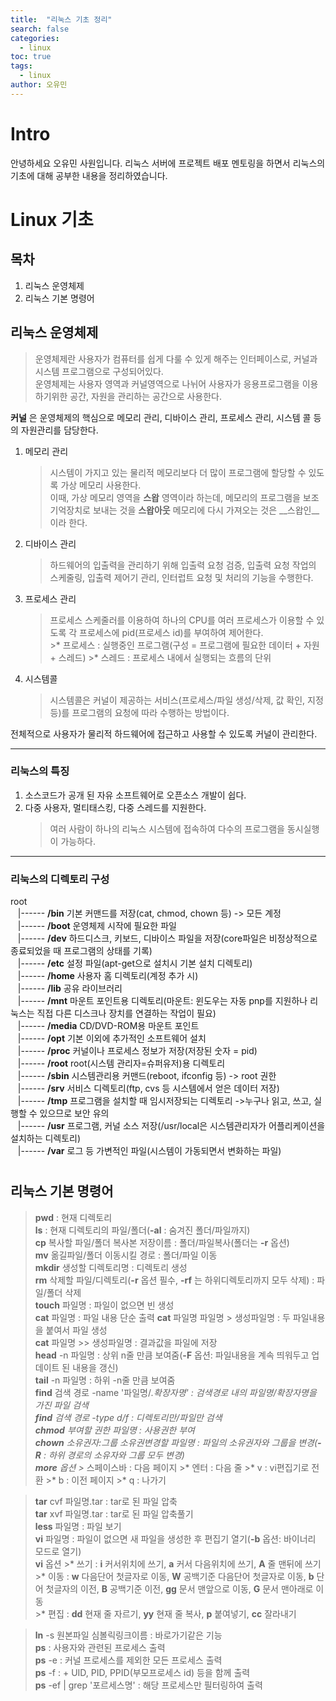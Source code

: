 ```yaml
---
title:  "리눅스 기초 정리"
search: false
categories: 
  - linux
toc: true  
tags:
  - linux
author: 오유민 
---
```


# Intro
안녕하세요 오유민 사원입니다. 리눅스 서버에 프로젝트 배포 멘토링을 하면서 리눅스의 기초에 대해 공부한 내용을 정리하였습니다.   

# __Linux 기초__

## 목차
1. 리눅스 운영체제
2. 리눅스 기본 명령어



## 리눅스 운영체제 
> 운영체제란 사용자가 컴퓨터를 쉽게 다룰 수 있게 해주는 인터페이스로, 커널과 시스템 프로그램으로 구성되어있다.  
운영체제는 사용자 영역과 커널영역으로 나뉘어 사용자가 응용프로그램을 이용하기위한 공간, 자원을 관리하는 공간으로 사용한다.   
  
__커널__ 은 운영체제의 핵심으로 메모리 관리, 디바이스 관리, 프로세스 관리, 시스템 콜 등의 자원관리를 담당한다.

1. 메모리 관리
    >시스템이 가지고 있는 물리적 메모리보다 더 많이 프로그램에 할당할 수 있도록 가상 메모리 사용한다.  
    이때, 가상 메모리 영역을 __스왑__ 영역이라 하는데, 메모리의 프로그램을 보조 기억장치로 보내는 것을 __스왑아웃__ 메모리에 다시 가져오는 것은 __스왑인__이라 한다.  

2. 디바이스 관리
    >하드웨어의 입출력을 관리하기 위해 입출력 요청 검증, 입출력 요청 작업의 스케줄링, 입출력 제어기 관리, 인터럽트 요청 및 처리의 기능을 수행한다.  

3. 프로세스 관리
    >프로세스 스케줄러를 이용하여 하나의 CPU를 여러 프로세스가 이용할 수 있도록 각 프로세스에 pid(프로세스 id)를 부여하여 제어한다.  
        >* 프로세스 : 실행중인 프로그램(구성 = 프로그램에 필요한 데이터 + 자원 + 스레드)
        >* 스레드 : 프로세스 내에서 실행되는 흐름의 단위  
    >  

4. 시스템콜
    > 시스템콜은 커널이 제공하는 서비스(프로세스/파일 생성/삭제, 값 확인, 지정 등)를 프로그램의 요청에 따라 수행하는 방법이다.
  
전체적으로 사용자가 물리적 하드웨어에 접근하고 사용할 수 있도록 커널이 관리한다.
  
  ----------------------------------------

### 리눅스의 특징  
1. 소스코드가 공개 된 자유 소프트웨어로 오픈소스 개발이 쉽다.
2. 다중 사용자, 멀티태스킹, 다중 스레드를 지원한다.
    >여러 사람이 하나의 리눅스 시스템에 접속하여 다수의 프로그램을 동시실행이 가능하다.  

-----------------------------------------
### 리눅스의 디렉토리 구성 
root  
&nbsp;&nbsp;&nbsp;|------ __/bin__ 기본 커맨드를 저장(cat, chmod, chown 등) -> 모든 계정  
&nbsp;&nbsp;&nbsp;|------ __/boot__ 운영체제 시작에 필요한 파일  
&nbsp;&nbsp;&nbsp;|------ __/dev__ 하드디스크, 키보드, 디바이스 파일을 저장(core파일은 비정상적으로 종료되었을 때 프로그램의 상태를 기록)  
&nbsp;&nbsp;&nbsp;|------ __/etc__ 설정 파일(apt-get으로 설치시 기본 설치 디렉토리)  
&nbsp;&nbsp;&nbsp;|------ __/home__ 사용자 홈 디렉토리(계정 추가 시)  
&nbsp;&nbsp;&nbsp;|------ __/lib__ 공유 라이브러리  
&nbsp;&nbsp;&nbsp;|------ __/mnt__ 마운트 포인트용 디렉토리(마운트: 윈도우는 자동 pnp를 지원하나 리눅스는 직접 다른 디스크나 장치를 연결하는 작업이 필요)  
&nbsp;&nbsp;&nbsp;|------ __/media__ CD/DVD-ROM용 마운트 포인트  
&nbsp;&nbsp;&nbsp;|------ __/opt__ 기본 이외에 추가적인 소프트웨어 설치  
&nbsp;&nbsp;&nbsp;|------ __/proc__ 커널이나 프로세스 정보가 저장(저장된 숫자 = pid)  
&nbsp;&nbsp;&nbsp;|------ __/root__ root(시스템 관리자=슈퍼유저)용 디렉토리  
&nbsp;&nbsp;&nbsp;|------ __/sbin__ 시스템관리용 커맨드(reboot, ifconfig 등) -> root 권한  
&nbsp;&nbsp;&nbsp;|------ __/srv__ 서비스 디렉토리(ftp, cvs 등 시스템에서 얻은 데이터 저장)  
&nbsp;&nbsp;&nbsp;|------ __/tmp__ 프로그램을 설치할 때 임시저장되는 디렉토리 ->누구나 읽고, 쓰고, 실행할 수 있으므로 보안 유의  
&nbsp;&nbsp;&nbsp;|------ __/usr__ 프로그램, 커널 소스 저장(/usr/local은 시스템관리자가 어플리케이션을 설치하는 디렉토리)  
&nbsp;&nbsp;&nbsp;|------ __/var__ 로그 등 가변적인 파일(시스템이 가동되면서 변화하는 파일)
#

## 리눅스 기본 명령어  

>__pwd__ : 현재 디렉토리  
>__ls__ : 현재 디렉토리의 파일/폴더(__-al__ : 숨겨진 폴더/파일까지)   
>__cp__ 복사할 파일/폴더 복사본 저장이름 : 폴더/파일복사(폴더는 __-r__ 옵션)  
>__mv__ 옮길파일/폴더 이동시킬 경로 : 폴더/파일 이동  
>__mkdir__ 생성할 디렉토리명 : 디렉토리 생성  
>__rm__ 삭제할 파일/디렉토리(__-r__ 옵션 필수, __-rf__ 는 하위디렉토리까지 모두 삭제) : 파일/폴더 삭제  
>__touch__ 파일명 : 파일이 없으면 빈 생성  
>__cat__ 파일명 : 파일 내용 단순 출력
>__cat__ 파일명 파일명 > 생성파일명 : 두 파일내용을 붙여서 파일 생성  
>__cat__ 파일명 >> 생성파일명 : 결과값을 파일에 저장  
>__head__ -n 파일명 : 상위 n줄 만큼 보여줌(__-F__ 옵션: 파일내용을 계속 띄워두고 업데이트 된 내용을 갱신)  
>__tail__ -n 파일명 : 하위 -n줄 만큼 보여줌  
>__find__ 검색 경로 -name '파일명/*.확장자명' : 검색경로 내의 파일명/확장자명을 가진 파일 검색  
>__find__ 검색 경로 -type d/f : 디렉토리만/파일만 검색  
>__chmod__ 부여할 권한 파일명 : 사용권한 부여  
>__chown__ 소유권자:그룹 소유권변경할 파일명 : 파일의 소유권자와 그룹을 변경(__-R__ : 하위 경로의 소유자와 그룹 모두 변경)  
>__more__ 옵션 
    >* 스페이스바 : 다음 페이지
    >* 엔터 : 다음 줄
    >* v : vi편집기로 전환
    >* b : 이전 페이지
    >* q : 나가기  

>__tar__ cvf 파일명.tar : tar로 된 파일 압축  
>__tar__ xvf 파일명.tar : tar로 된 파일 압축풀기  
>__less__ 파일명 : 파일 보기  
>__vi__ 파일명 : 파일이 없으면 새 파일을 생성한 후 편집기 열기(__-b__ 옵션: 바이너리 모드로 열기)  
>__vi__ 옵션 
    >* 쓰기 : __i__ 커서위치에 쓰기, __a__ 커서 다음위치에 쓰기, __A__ 줄 맨뒤에 쓰기  
    >* 이동 : __w__ 다음단어 첫글자로 이동, __W__ 공백기준 다음단어 첫글자로 이동, __b__ 단어 첫글자의 이전, __B__ 공백기준 이전, __gg__ 문서 맨앞으로 이동, __G__ 문서 맨아래로 이동  
    >* 편집 : __dd__ 현재 줄 자르기, __yy__ 현재 줄 복사, __p__ 붙여넣기, __cc__ 잘라내기    

>__ln__ -s 원본파일 심볼릭링크이름 : 바로가기같은 기능  
>__ps__ : 사용자와 관련된 프로세스 출력  
>__ps__ -e : 커널 프로세스를 제외한 모든 프로세스 출력  
>__ps__ -f : + UID, PID, PPID(부모프로세스 id) 등을 함께 출력  
>__ps__ -ef | grep '포르세스명' : 해당 프로세스만 필터링하여 출력  
